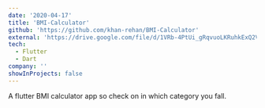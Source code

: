 ```yaml
---
date: '2020-04-17'
title: 'BMI-Calculator'
github: 'https://github.com/khan-rehan/BMI-Calculator'
external: 'https://drive.google.com/file/d/1VRb-4PtUi_gRqvuoLKRuhkExQ2VfUYK7/view'
tech:
  - Flutter
  - Dart
company: ''
showInProjects: false
---
```


A flutter BMI calculator app so check on in which category you fall.
